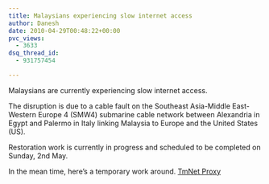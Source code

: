 ```yaml
---
title: Malaysians experiencing slow internet access
author: Danesh
date: 2010-04-29T00:48:22+00:00
pvc_views:
  - 3633
dsq_thread_id:
  - 931757454

---
```

Malaysians are currently experiencing slow internet access.

The disruption is due to a cable fault on the Southeast Asia-Middle East-Western Europe 4 (SMW4) submarine cable network between Alexandria in Egypt and Palermo in Italy linking Malaysia to Europe and the United States (US).

Restoration work is currently in progress and scheduled to be completed on Sunday, 2nd May.

In the mean time, here&#8217;s a temporary work around. [TmNet Proxy][1]

 [1]: http://www.iprobot.net/internet/fix-your-streamyx-problem-today-by-using-tmnet-proxy/